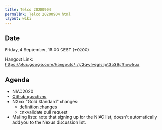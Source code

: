 ```yaml
---
title: Telco 20200904
permalink: Telco_20200904.html
layout: wiki
---
```


Date
----

Friday, 4 September, 15:00 CEST (+0200)

<!-- end of autogeneration -->

Hangout Link:
<https://plus.google.com/hangouts/_/j72qwlvegiojjpt3a36pfhow5ua>

Agenda
------
   * NIAC2020
   * [Github questions](https://github.com/nexusformat/definitions/issues?q=is%3Aissue+is%3Aopen+label%3Aquestion)
   * NXmx "Gold Standard" changes:
      * [definition changes](https://github.com/nexusformat/definitions/pull/793)
      * [cnxvalidate pull request](https://github.com/nexusformat/cnxvalidate/pull/28)
   * Mailing lists: note that signing up for the NIAC list, doesn't automatically add you to the Nexus discussion list.
   
   
